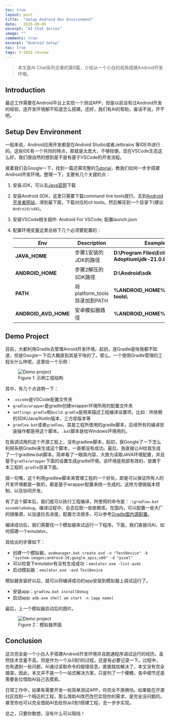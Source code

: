 ```yaml
---
toc: true
layout: post
title:  "Setup Android Dev Environment"
date:   2025-09-05
excerpt: "AI Chat Series"
image: ""
comments: true
excerpt: "Android Setup"
toc: true
tags: Y-2025 review
---
```


> 本文是AI Chat系列文章的第9篇，介绍从一个小白的视角搭建Android开发环境。

## Introduction

最近工作需要在Android平台上实现一个测试APP，但是以前没有过Android开发的经验，连开发环境都不知道怎么搭建。还好，我们有AI的帮助，废话不说，开干吧。

## Setup Dev Environment

一般来说，Android应用开发都是在Android Studio或者Jetbrains 等IDE中进行的。这些IDE有一个共同的特点，那就是太庞大，不够轻便。现在VSCode生态这么好，我们很自然的想到是不是有基于VSCode的开发流程。

接着我们去Google一下，找到一篇还算完整的[Tutorial][setup_dev_tutorial]，教我们如何一步步搭建Android开发环境。整理一下，主要有几个关键的点：

1. 安装JDK，可以去[Java官网][java_official]下载
2. 安装Android SDK，这里只需要下载command line tools就行。去到[Android开发者网站][android_sdk]，滑到最下面，下载对应的cli tools。然后解压到一个目录下(建议`Android/sdk`)。
3. 安装VSCode相关插件: Android For VSCode, 配置launch.json
4. 配置环境变量这里总结下几个必须要配置的：

    | Env | Description | Example |
    |--------|-------------------|----------|
    | **JAVA_HOME** | 步骤1安装的JDK的路径 | **D:\Program Files\Eclipse Adoptium\jdk-21.0.8.9-hotspot**|
    | **ANDROID_HOME**|步骤2解压的SDK路径| **D:\Android\sdk**|
    | **PATH** | 将platform_tools目录加到PATH | **%ANDROID_HOME%\platform-tools\\** |
    |**ANDROID_AVD_HOME**|安卓模拟器路径| **%ANDROID_HOME%\.android\avd** |

## Demo Project
目前，大都利用Gradle去管理Anroid开发环境。起初，连Gradle是啥我都不知道，但是Google一下后大概直到其是干啥的了。那么，一个使用Gradle管理的工程长什么样呢，这里给一个示例：

<figure>
<img src="{{ site.url }}/images/2025-Q3/gradle_proj.png"  alt="Demo project" align="center" class="center_img" />
<figcaption>Figure 1: 示例工程结构</figcaption>
</figure>

其中，有几个点说明一下：
- `.vscode`是VSCode配置文件夹
- `gradle/wrapper`是gradle创建wrapper环境所用的配置文件夹
- `settings.gradle`和`build.gradle`是用来描述工程编译设置项，比如：所依赖的SDK/Java/Kotlin版本，三方库版本等
- `gradlew.bat`或者`gradlew`，其是工程所使用的gradle脚本，后续所有的编译安装操作都是用这个脚本。`.bat`脚本是给Windows环境用的。

在我调试用的这个开源工程上，没有gradlew脚本。起初，我Google了一下怎么利用系统Gradle来生成这个脚本，一直都没有成功。最后，我直接让AI给我生成了一个gradlew.bat脚本。简单看了一眼其内容，大致为读取JAVA环境配置，并且基于`gradle/wrapper`下面的设置生成gradle环境。该环境是局部有效的，放置于本工程的`.gradle`目录下面。

插一句嘴，这个利用gradlew脚本来管理工程的一个好处，即是可以保证所有人的开发环境都是一致的，都是基于wrapper配置来统一生成的。这样方便做版本控制，以及协同开发。

有了这个脚本后，我们就可以执行工程编译，所使用的命令是：`.\gradlew.bat assembleDebug`。编译过程中，会去拉取一些依赖库。在国内，可以配置一些大厂的镜像源，以加速拉去进度。配置方法很多，可以参考[Gradle国内源配置][gradle_source]。

编译成功后，我们需要找一个模拟器来试运行一下程序。下面，我们直接问AI，如何搭建一个emulator。

其给出的步骤如下：
- 创建一个模拟器，`avdmanager.bat create avd -n "TestDevice" -k "system-images;android-26;google_apis;x86" -d "pixel"`
- 可以检查下emulator有没有生成成功：`emulator.exe -list-avds`
- 启动模拟器：`emulator.exe -avd TestDevice`

模拟器安装好以后，就可以将编译成功的app安装到模拟器上调试运行了。
- 安装app：`gradlew.bat installDebug`
- 启动app: `adb.exe shell am start -n [app name]`

最后，上一个模拟器启动后的图片。

<figure>
<img src="{{ site.url }}/images/2025-Q3/emulator.png"  alt="Demo project" align="center" class="center_img" />
<figcaption>Figure 2：模拟器界面</figcaption>
</figure>

## Conclusion

这次完全是一个小白入手搭建Android开发环境并且跑通程序调试运行的经历。虽然技术含量不高，但是作为一个从0到1的过程，还是有必要记录一下。过程中，也有遇到一些问题，AI通过读取命令的报错信息，直接就给解决了，本文没有完全摘录。因此，本文并不是一个一站式解决方案，只是列了一个梗概，各中细节还是需要各位借助AI自己去摸索。

日常工作中，如果有需要开发一些简单测试APP，你完全不用惧怕。如果能在开源社区找到一个相近的工程，那么借助AI改巴改巴实现你的需求，是完全没问题的。甚至你也可以完全借助AI去给你从0到1搭建工程，去一步步实现。

总之，只要你敢想，没有什么可以阻挡！

[setup_dev_tutorial]: <https://dev.to/allenchrios/optimizing-android-development-key-features-of-vs-code-to-enhance-your-workflow-54i5>
[java_official]: <https://www.oracle.com/java/technologies/downloads/>
[android_sdk]: <https://developer.android.com/studio?hl=zh-cn#downloads>
[gradle_source]: <https://blog.iprac.cn/blogs/628.html>